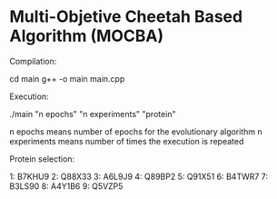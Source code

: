 # Multi-Objetive Cheetah Based Algorithm (MOCBA)


Compilation: 

cd main
g++ -o main main.cpp

Execution:

./main "n epochs" "n experiments" "protein"

n epochs means number of epochs for the evolutionary algorithm
n experiments means number of times the execution is repeated

Protein selection:

1: B7KHU9
2: Q88X33
3: A6L9J9
4: Q89BP2
5: Q91X51
6: B4TWR7
7: B3LS90
8: A4Y1B6
9: Q5VZP5
